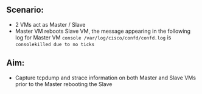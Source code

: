 ## Scenario:
- 2 VMs act as Master / Slave
- Master VM reboots Slave VM, the message appearing in the following log for Master VM ```console /var/log/cisco/confd/confd.log``` is ```consolekilled due to no ticks```

## Aim:
- Capture tcpdump and strace information on both Master and Slave VMs prior to the Master rebooting the Slave
